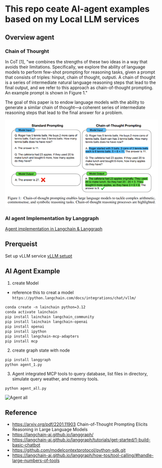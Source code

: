 # This repo ceate AI-agent examples based on my Local LLM services

## Overview agent

### Chain of Thourght
In CoT [1], "we combines the strengths of these two ideas in a way that avoids their limitations.
Specifically, we explore the ability of language models to perform few-shot prompting for reasoning
tasks, given a prompt that consists of triples: hinput, chain of thought, outputi. A chain of thought is
a series of intermediate natural language reasoning steps that lead to the final output, and we refer to
this approach as chain-of-thought prompting. An example prompt is shown in Figure 1."

The goal of this paper is to endow language models with the ability to generate a similar chain of thought—a coherent series of intermediate reasoning steps that lead to the final answer for a problem.

![Chain of Thought prompt](./tools/accessory/ChainofThought.png)


### AI agent Implementation by Langgraph

[Agent implementation in Langchain & Langgraph](./doc/agent_and_langgraph.md)

## Prerqueist

Set up vLLM service
[vLLM setupt](./doc/vLLM_setup.md)

## AI Agent Example

1. create Model
* reference this to creat a model `https://python.langchain.com/docs/integrations/chat/vllm/`

```
conda create -n lainchain python=3.12
conda activate lainchain 
pip install lainchain langchain_community
pip install lainchain langchain-openai
pip install openai
pip install ipython
pip install langchain-mcp-adapters
pip install mcp
```

2. create graph state with node

```
pip install langgraph 
python agent_1.py
```

3. Agent integrated MCP tools to query database, list files in directory, simulate query weather, and memroy tools.

```
python agent_all.py
```
![Agent all](./tools/accessory/output_1080.gif)

## Reference
* https://arxiv.org/pdf/2201.11903 Chain-of-Thought Prompting Elicits Reasoning in Large Language Models
* https://langchain-ai.github.io/langgraph/
* https://langchain-ai.github.io/langgraph/tutorials/get-started/1-build-basic-chatbot
* https://github.com/modelcontextprotocol/python-sdk.git
* https://langchain-ai.github.io/langgraph/how-tos/tool-calling/#handle-large-numbers-of-tools
